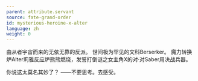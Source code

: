 ```yaml
---
parent: attribute.servant
source: fate-grand-order
id: mysterious-heroine-x-alter
language: zh
weight: 0
---
```


由从者宇宙而来的无依无靠的反派。
世间极为罕见的文科Berserker。
魔力转换炉Alter莉雅反应炉熊熊燃烧，发誓打倒谜之女主角X的对·对Saber用决战兵器。

你说这太莫名其妙了？
——不要思考。去感受。
